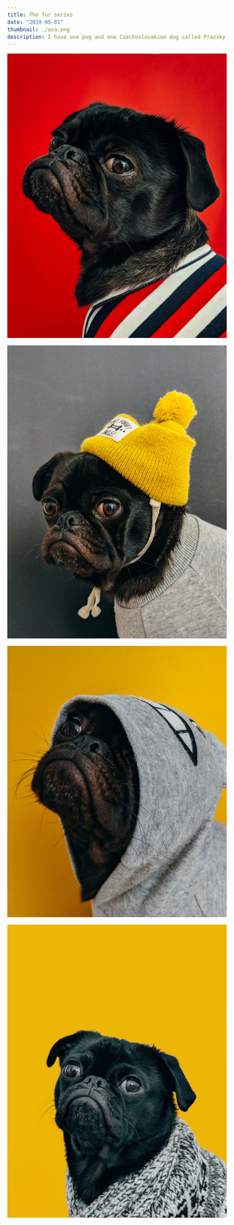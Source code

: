 ```yaml
---
title: The fur series
date: "2019-05-01"
thumbnail: ./ava.png
description: I have one pug and one Czechoslovakian dog called Prazsky krysarik.
---
```



![Cute dog](./charles-deluvio-540415-unsplash.jpg)

![Cute dog](./charles-deluvio-540418-unsplash.jpg)

![Cute dog](./charles-deluvio-540420-unsplash.jpg)

![Cute dog](./charles-deluvio-547196-unsplash.jpg)

